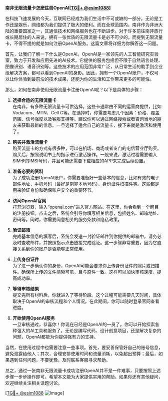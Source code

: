 **南非无限流量卡怎麽註冊OpenAI[[TG💪+ @esim1088](https://t.me/s/esim1088)]**

在科技飞速发展的今天，互联网已经成为我们生活中不可或缺的一部分。无论是工作还是娱乐，网络都为我们提供了极大的便利。而在全球范围内，南非作为非洲大陆的重要国家之一，其通信技术和网络服务也在不断进步。对于许多前往南非旅行或长期居住的人来说，拥有一张优质的无限流量卡是必不可少的。而提到无限流量卡，不得不提的就是如何注册OpenAI服务。这篇文章将详细为你解答这一问题。

首先，让我们了解一下什么是OpenAI。OpenAI是一家领先的人工智能研究实验室，致力于开发和应用先进的AI技术。它提供的服务包括但不限于自然语言处理、图像识别、语音识别等。这些技术的应用范围非常广泛，从日常生活的助手到企业级解决方案，都可以看到OpenAI的身影。因此，拥有一个OpenAI账户，不仅可以让你体验到最前沿的技术成果，还能为你的生活和工作带来更多的可能性。

那么，如何在南非使用无限流量卡注册OpenAI呢？以下是具体的步骤：

1. **选择合适的无限流量卡**  
在南非，有多种无限流量卡可供选择。这些卡通常由不同的运营商提供，比如Vodacom、MTN、Cell C等。在选择时，你需要考虑几个因素：价格、覆盖范围、信号强度以及客服支持等。建议你可以通过网络搜索或者咨询当地的朋友来获取最新的信息。一旦选择了适合自己的流量卡，接下来就是激活和使用了。

2. **购买并激活流量卡**  
购买流量卡的方式有很多种，可以在机场、商场或者专门的电信营业厅购买。购买后，按照说明书上的指示进行激活操作。一般来说，激活过程需要输入SIM卡的IMSI号码，并且可能还需要下载相应的APP来完成后续设置。

3. **准备必要的资料**  
为了成功注册OpenAI账户，你需要准备好一些基本的信息，比如有效的电子邮件地址、手机号码（最好是南非本地号码）、身份证件扫描件等。这些都是用来验证身份和确保账户安全的重要环节。

4. **访问OpenAI官网**  
打开浏览器，输入“openai.com”进入官方网站。在这里，你会看到一个醒目的注册按钮。点击之后，系统会引导你填写相关信息，包括姓名、邮箱地址、密码等。同时，你需要同意相关的服务条款和隐私政策。

5. **验证邮箱**  
完成基本信息的填写后，系统会发送一封验证邮件到你提供的邮箱中。请务必及时查收邮件，并按照指示点击链接完成验证。这一步骤非常重要，因为它直接关系到你的账户是否能够正常使用。

6. **上传身份证件**  
为了进一步确认你的身份，OpenAI可能会要求你上传身份证件的照片或扫描件。确保所上传的文件清晰可见，且与原件一致。这样可以加快审核速度，提高成功率。

7. **等待审核结果**  
提交完所有材料后，你就进入了等待阶段。这个过程可能需要几天时间，具体取决于OpenAI的审核流程和个人情况。在此期间，你可以随时登录官网查看进度。

8. **开始使用OpenAI服务**  
一旦审核通过，恭喜你！你现在已经是OpenAI的一员了。你可以开始探索各种强大的AI工具和服务了。无论是编写代码、设计创意项目，还是解决复杂的问题，OpenAI都能为你提供强有力的支持。

当然，在使用过程中也需要注意一些事项。首先，要妥善保管好自己的账号信息，避免泄露给他人；其次，合理安排使用时间和流量消耗，以免超出预算；最后，如果遇到任何问题，不要犹豫，及时联系客服寻求帮助。

总之，通过一张南非无限流量卡成功注册OpenAI并不是一件难事，只要按照上述步骤一步步操作即可。希望本文能为大家提供实用的帮助。如果你还有其他疑问，欢迎继续关注相关话题讨论。

[[TG💪+ @esim1088](https://t.me/s/esim1088) ![Image](https://i.postimg.cc/4NQfJmqS/Snipaste-2025-05-13-00-14-12.png)]
